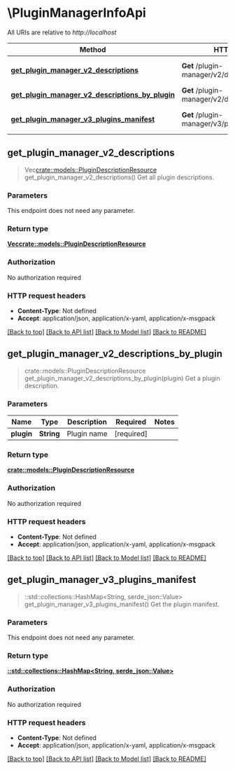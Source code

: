 # \PluginManagerInfoApi

All URIs are relative to *http://localhost*

Method | HTTP request | Description
------------- | ------------- | -------------
[**get_plugin_manager_v2_descriptions**](PluginManagerInfoApi.md#get_plugin_manager_v2_descriptions) | **Get** /plugin-manager/v2/descriptions | Get all plugin descriptions.
[**get_plugin_manager_v2_descriptions_by_plugin**](PluginManagerInfoApi.md#get_plugin_manager_v2_descriptions_by_plugin) | **Get** /plugin-manager/v2/descriptions/{plugin} | Get a plugin description.
[**get_plugin_manager_v3_plugins_manifest**](PluginManagerInfoApi.md#get_plugin_manager_v3_plugins_manifest) | **Get** /plugin-manager/v3/plugins-manifest | Get the plugin manifest.



## get_plugin_manager_v2_descriptions

> Vec<crate::models::PluginDescriptionResource> get_plugin_manager_v2_descriptions()
Get all plugin descriptions.

### Parameters

This endpoint does not need any parameter.

### Return type

[**Vec<crate::models::PluginDescriptionResource>**](PluginDescriptionResource.md)

### Authorization

No authorization required

### HTTP request headers

- **Content-Type**: Not defined
- **Accept**: application/json, application/x-yaml, application/x-msgpack

[[Back to top]](#) [[Back to API list]](../README.md#documentation-for-api-endpoints) [[Back to Model list]](../README.md#documentation-for-models) [[Back to README]](../README.md)


## get_plugin_manager_v2_descriptions_by_plugin

> crate::models::PluginDescriptionResource get_plugin_manager_v2_descriptions_by_plugin(plugin)
Get a plugin description.

### Parameters


Name | Type | Description  | Required | Notes
------------- | ------------- | ------------- | ------------- | -------------
**plugin** | **String** | Plugin name | [required] |

### Return type

[**crate::models::PluginDescriptionResource**](PluginDescriptionResource.md)

### Authorization

No authorization required

### HTTP request headers

- **Content-Type**: Not defined
- **Accept**: application/json, application/x-yaml, application/x-msgpack

[[Back to top]](#) [[Back to API list]](../README.md#documentation-for-api-endpoints) [[Back to Model list]](../README.md#documentation-for-models) [[Back to README]](../README.md)


## get_plugin_manager_v3_plugins_manifest

> ::std::collections::HashMap<String, serde_json::Value> get_plugin_manager_v3_plugins_manifest()
Get the plugin manifest.

### Parameters

This endpoint does not need any parameter.

### Return type

[**::std::collections::HashMap<String, serde_json::Value>**](serde_json::Value.md)

### Authorization

No authorization required

### HTTP request headers

- **Content-Type**: Not defined
- **Accept**: application/json, application/x-yaml, application/x-msgpack

[[Back to top]](#) [[Back to API list]](../README.md#documentation-for-api-endpoints) [[Back to Model list]](../README.md#documentation-for-models) [[Back to README]](../README.md)


